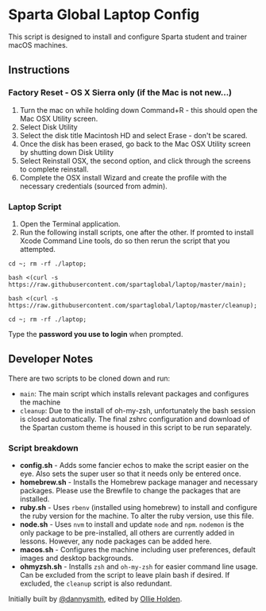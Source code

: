# Sparta Global Laptop Config

This script is designed to install and configure Sparta student and trainer macOS machines.

## Instructions

### Factory Reset - OS X Sierra only (if the Mac is not new...)

1. Turn the mac on while holding down Command+R - this should open the Mac OSX Utility screen.
2. Select Disk Utility
3. Select the disk title Macintosh HD and select Erase - don't be scared.
4. Once the disk has been erased, go back to the Mac OSX Utility screen by shutting down Disk Utility
5. Select Reinstall OSX, the second option, and click through the screens to complete reinstall.
6. Complete the OSX install Wizard and create the profile with the necessary credentials (sourced from admin).

### Laptop Script

1. Open the Terminal application.
2. Run the following install scripts, one after the other. If promted to install Xcode Command Line tools, do so then rerun the script that you attempted.

```shell
cd ~; rm -rf ./laptop;

bash <(curl -s https://raw.githubusercontent.com/spartaglobal/laptop/master/main);

bash <(curl -s https://raw.githubusercontent.com/spartaglobal/laptop/master/cleanup);

cd ~; rm -rf ./laptop;

```
Type the **password you use to login** when prompted.

## Developer Notes

There are two scripts to be cloned down and run:
 - `main`: The main script which installs relevant packages and configures the machine
 - `cleanup`: Due to the install of oh-my-zsh, unfortunately the bash session is closed automatically. The final zshrc configuration and download of the Spartan custom theme is housed in this script to be run separately.
 
### Script breakdown

 - **config.sh** - Adds some fancier echos to make the script easier on the eye. Also sets the super user so that it needs only be entered once.
 - **homebrew.sh** - Installs the Homebrew package manager and necessary packages. Please use the Brewfile to change the packages that are installed.
 - **ruby.sh** - Uses `rbenv` (installed using homebrew) to install and configure the ruby version for the machine. To alter the ruby version, use this file.
 - **node.sh** - Uses `nvm` to install and update `node` and `npm`. `nodemon` is the only package to be pre-installed, all others are currently added in lessons. However, any node packages can be added here.
 - **macos.sh** - Configures the machine including user preferences, default images and desktop backgrounds. 
 - **ohmyzsh.sh** - Installs `zsh` and `oh-my-zsh` for easier command line usage. Can be excluded from the script to leave plain bash if desired. If excluded, the `cleanup` script is also redundant.

Initially built by [@dannysmith](http://github.com/dannysmith), edited by [Ollie Holden](http://github.com/odholden).
